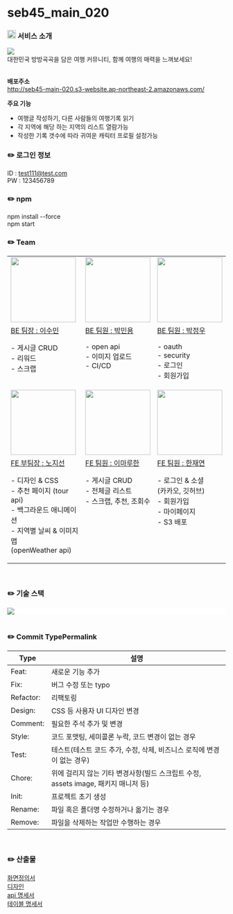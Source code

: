 # seb45_main_020

### <img width="20" alt="logo" src="https://github.com/codestates-seb/seb45_main_020/assets/125761236/ff838e2e-53bd-4576-8355-95ede05ac644"> 서비스 소개

<img src='https://github.com/codestates-seb/seb45_main_020/assets/125761236/0ded5d45-a5ec-440a-b348-02b9aeb34acd'>

<br />
대한민국 방방곡곡을 담은 여행 커뮤니티, 함께 여행의 매력을 느껴보세요!<br /><br />

<strong>배포주소</strong><br />
<a href='http://seb45-main-020.s3-website.ap-northeast-2.amazonaws.com/' target='_blank'>http://seb45-main-020.s3-website.ap-northeast-2.amazonaws.com/</a>

<strong>주요 기능</strong>

- 여행글 작성하기, 다른 사람들의 여행기록 읽기<br />
- 각 지역에 해당 하는 지역의 리스트 열람가능<br />
- 작성한 기록 갯수에 따라 귀여운 캐릭터 프로필 설정가능<br />

### ✏️ 로그인 정보

ID : test111@test.com<br />
PW : 123456789<br />

### ✏️ npm

npm install --force<br />
npm start<br />

### ✏️ Team

<table>
  <tbody>
    <tr>
      <td>
        <img
            src="https://github.com/codestates-seb/seb45_main_020/assets/125761236/712af003-a760-49a7-a7d4-8a95b42ed5a2"
            width="150px;"
            alt=""
          />
      </td>
      <td>
        <img
            src="https://github.com/codestates-seb/seb45_main_020/assets/125761236/05806be0-ea2a-4222-88bc-f084160da5bb"
            width="150px;"
            alt=""
          />
      </td>
      <td>
        <img
            src="https://github.com/codestates-seb/seb45_main_020/assets/125761236/243dd9a9-17a9-4a50-a941-683f6f050308"
            width="150px;"
            alt=""
          />
      </td>
    </tr>
    <tr>
      <td style='vertical-align: top'>
        <a href="https://github.com/qt5860" target="_blank">BE 팀장 : 이수민</a>
        <p>
          - 게시글 CRUD<br />
          - 리워드<br />
          - 스크랩
        </p>
      </td>
      <td style='vertical-align: top'>
        <a href="https://github.com/minyongP" target="_blank">BE 팀원 : 박민용</a>
        <p>
          - open api<br />
          - 이미지 업로드 <br />
          - CI/CD
        </p>
      </td>
      <td style='vertical-align: top'>
        <a href="https://github.com/mhyjw98" target="_blank">BE 팀원 : 박정우</a>
        <p>
          - oauth<br />
          - security<br />
          - 로그인<br />
          - 회원가입
        </p>
      </td>
    </tr>
    <tr>
      <td>
        <img
          src="https://github.com/codestates-seb/seb45_main_020/assets/125761236/f4838a24-ad93-4f4d-aec4-d6061a4639d5"
          width="150px;"
          alt=""
        />
      </td>
      <td>
        <img
          src="https://github.com/codestates-seb/seb45_main_020/assets/125761236/33532409-6c0e-4e1b-83ef-a3218b770af0"
          width="150px;"
          alt=""
        />
      </td>
      <td>
        <img
            src="https://github.com/codestates-seb/seb45_main_020/assets/125761236/5c85ef39-0eb1-4eba-a92d-9f93e45efacb"
            width="150px;"
            alt=""
          />
      </td>
    </tr>
    <tr>
      <td style='vertical-align: top'>
        <a href="https://github.com/nohjiseon" target="_blank">FE 부팀장 : 노지선</a>
        <p>
          - 디자인 & CSS<br />
          - 추천 페이지 (tour api)<br />
          - 백그라운드 애니메이션<br />
          - 지역별 날씨 & 이미지맵<br />(openWeather api)
        </p>
      </td>
      <td style='vertical-align: top'>
        <a href="https://github.com/ddussi" target="_blank">FE 팀원 : 이마루한</a>
        <p>
          - 게시글 CRUD<br />
          - 전체글 리스트<br />
          - 스크랩, 추천, 조회수
        </p>
      </td>
      <td style='vertical-align: top'>
        <a href="https://github.com/Jess-Apr" target="_blank">FE 팀원 : 한재연</a>
        <p>
          - 로그인 & 소셜<br />(카카오, 깃허브)<br />
          - 회원가입<br />
          - 마이페이지<br />
          - S3 배포
        </p>
      </td>
    </tr>
  </tbody>
</table>
<br/>

### ✏️ 기술 스택

<div style='background-color: #fff'>
  <img src='https://github.com/codestates-seb/seb45_main_020/assets/125761236/17ca3315-aa11-4e59-8fe4-850bf80dff37'>
</div><br />

### ✏️ Commit TypePermalink

| Type      | 설명                                                                               |
| --------- | ---------------------------------------------------------------------------------- |
| Feat:     | 새로운 기능 추가                                                                   |
| Fix:      | 버그 수정 또는 typo                                                                |
| Refactor: | 리팩토링                                                                           |
| Design:   | CSS 등 사용자 UI 디자인 변경                                                       |
| Comment:  | 필요한 주석 추가 및 변경                                                           |
| Style:    | 코드 포맷팅, 세미콜론 누락, 코드 변경이 없는 경우                                  |
| Test:     | 테스트(테스트 코드 추가, 수정, 삭제, 비즈니스 로직에 변경이 없는 경우)             |
| Chore:    | 위에 걸리지 않는 기타 변경사항(빌드 스크립트 수정, assets image, 패키지 매니저 등) |
| Init:     | 프로젝트 초기 생성                                                                 |
| Rename:   | 파일 혹은 폴더명 수정하거나 옮기는 경우                                            |
| Remove:   | 파일을 삭제하는 작업만 수행하는 경우                                               |

<br />

### ✏️ 산출물

<!-- <a href='https://grand-tamarind-037.notion.site/Pathfinder-de21ccc26721484b8916931d4f49e692' target='_blank'>사용자 요구사항 명세서</a><br /> -->

<a href='https://www.notion.so/Pathfinder-8c592798df594be59e3b54c33898bfc2' target='_blank'>화면정의서</a><br />
<a href='https://www.figma.com/file/LMc2q3WzqItb5MAnX0rbRr/main-project?type=design&node-id=0%3A1&mode=dev' target='_blank'>디자인</a><br />
<a href='https://documenter.getpostman.com/view/27565029/2s9YBz1uiA#52e9b235-85d4-4769-a3e2-151d227821e6' target='_blank'>api 명세서</a><br />
<a href='https://drive.google.com/file/d/1M6ZhPiofD62cwXh1VrCfzLfUwVObIgjr/view' target='_blank'>테이블 명세서</a>
